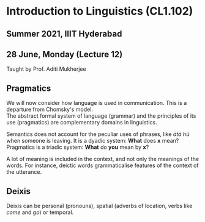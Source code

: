 # Introduction to Linguistics (CL1.102)
## Summer 2021, IIIT Hyderabad
## 28 June, Monday (Lecture 12)

Taught by Prof. Aditi Mukherjee

## Pragmatics
We will now consider how language is used in communication. This is a departure from Chomsky's model.  
The abstract formal system of language (grammar) and the principles of its use (pragmatics) are complementary domains in linguistics.  

Semantics does not account for the peculiar uses of phrases, like _ātā hū_ when someone is leaving. It is a dyadic system: **What** does **x** mean? Pragmatics is a triadic system: **What** do **you** mean by **x**?

A lot of meaning is included in the context, and not only the meanings of the words. For instance, deictic words grammaticalise features of the context of the utterance.

## Deixis
Deixis can be personal (pronouns), spatial (adverbs of location, verbs like _come_ and _go_) or temporal.
